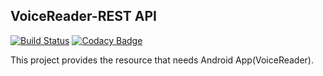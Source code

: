## VoiceReader-REST API
[![Build Status](https://travis-ci.org/Cheongmin/VoiceReader-Rest.svg?branch=dev)](https://travis-ci.org/Cheongmin/VoiceReader-Rest)
[![Codacy Badge](https://api.codacy.com/project/badge/Grade/55bdba64dd1a475bbfbd743a60056b39)](https://www.codacy.com/app/cheongmin/VoiceReader-Rest?utm_source=github.com&amp;utm_medium=referral&amp;utm_content=Cheongmin/VoiceReader-Rest&amp;utm_campaign=Badge_Grade)


This project provides the resource that needs Android App(VoiceReader).

